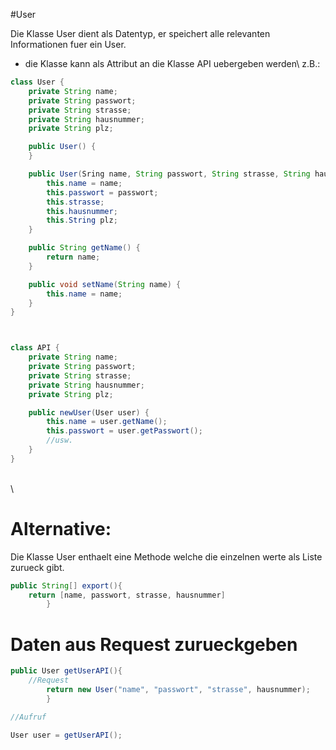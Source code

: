 #User

Die Klasse User dient als Datentyp, er speichert alle relevanten Informationen fuer ein User.
- die Klasse kann als Attribut an die Klasse API uebergeben werden\ z.B.:

````java
class User {
    private String name;
    private String passwort;
    private String strasse;
    private String hausnummer;
    private String plz;

    public User() {
    }

    public User(Sring name, String passwort, String strasse, String hausnummer, String plz) {
        this.name = name;
        this.passwort = passwort;
        this.strasse;
        this.hausnummer;
        this.String plz;
    }

    public String getName() {
        return name;
    }

    public void setName(String name) {
        this.name = name;
    }
}

````

```java 


class API {
    private String name;
    private String passwort;
    private String strasse;
    private String hausnummer;
    private String plz;

    public newUser(User user) {
        this.name = user.getName();
        this.passwort = user.getPasswort();
        //usw.
    }
}
```
\
\
# Alternative:
Die Klasse User enthaelt eine Methode welche die einzelnen werte als Liste zurueck gibt.

```java
public String[] export(){
    return [name, passwort, strasse, hausnummer]
        } 
```
# Daten aus Request zurueckgeben

```java
public User getUserAPI(){
    //Request
        return new User("name", "passwort", "strasse", hausnummer);
        }

//Aufruf

User user = getUserAPI();
```